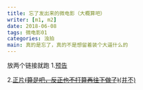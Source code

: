 ```yaml
---
title: 忘了发出来的微电影（大概算吧）
writer: [m1, m2]
date: 2018-06-08
tags: 微电影01
categories: 浊拍
main: 真的是忘了，真的不是想留着装个大逼什么的
---
```

放两个链接就跑
1.[预告](https://www.bilibili.com/video/av12691835)

2.[正片~~(算是吧，反正也不打算再往下做了)~~(并不)](https://www.bilibili.com/video/av24536892)